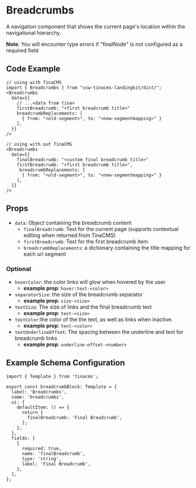 # Breadcrumbs

A navigation component that shows the current page's location within the navigational hierarchy.

**Note**: You will encounter type errors if "finalNode" is not configured as a required field

## Code Example
```tsx
// using with TinaCMS
import { Breadcrumbs } from "ssw-tinacms-landingkit/dist/";
<Breadcrumbs
  data={{
    // ...<data from tina>
    firstBreadcrumb: "<first breadcrumb title>"
    breadcrumbReplacements: [
      { from: "<old-segment>", to: "<new-segmentmapping>" }
    ],
  }}
/>

// using with out TinaCMS
<Breadcrumbs
  data={{
    finalBreadcrumb: "<custom final breadcrumb title>"
    firstBreadcrumb: "<first breadcrumb title>",
     breadcrumbReplacements: [
      { from: "<old-segment>", to: "<new-segmentmapping>" }
    ],
  }}
/>

```

## Props

- `data`: Object containing the breadcrumb content
  - `finalBreadcrumb`: Text for the current page (supports contextual editing when returned from TinaCMS)
  - `firstBreadcrumb`: Text for the first breadcrumb item
  - `breadcrumbReplacements`: a dictionary containing the title mapping for each url segment

### Optional

- `hoverColor`: the color links will glow when hovered by the user
  - **example prop**: `hover:text-<color>`
- `separatorSize`: the size of the breadcrumb separator
  - **example prop**: `size-<size>`
- `textSize`: The size of links and the final breadcrumb text
  - **example prop**: `text-<size>`
- `textColor`:the color of the the text, as well as links when inactive.
  - **example prop**: `text-<color>`
- `textUnderlineOffset`: The spacing between the underline and text for breadcrumb links
  - **example prop**: `underline-offset-<number>`

## Example Schema Configuration

```tsx
import { Template } from 'tinacms';

export const breadcrumbBlock: Template = {
  label: 'Breadcrumbs',
  name: 'breadcrumbs',
  ui: {
    defaultItem: () => {
      return {
        finalBreadcrumb: 'Final Breadcrumb',
      };
    },
  },
  fields: [
    {
      required: true,
      name: 'finalBreadcrumb',
      type: 'string',
      label: 'Final Breadcrumb',
    },
  ],
};
```
